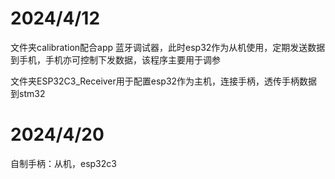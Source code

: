 # 2024/4/12

文件夹calibration配合app 蓝牙调试器，此时esp32作为从机使用，定期发送数据到手机，手机亦可控制下发数据，该程序主要用于调参

文件夹ESP32C3_Receiver用于配置esp32作为主机，连接手柄，透传手柄数据到stm32

# 2024/4/20

自制手柄：从机，esp32c3
